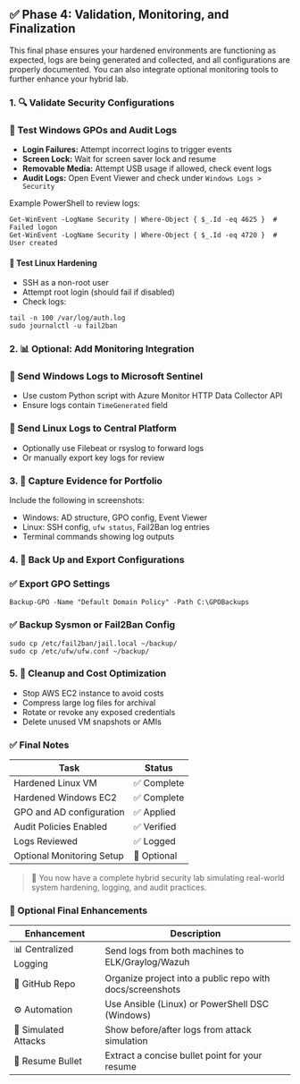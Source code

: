 ## ✅ Phase 4: Validation, Monitoring, and Finalization

This final phase ensures your hardened environments are functioning as expected, logs are being generated and collected, and all configurations are properly documented. You can also integrate optional monitoring tools to further enhance your hybrid lab.


### 1. 🔍 Validate Security Configurations

### 🧪 Test Windows GPOs and Audit Logs

* **Login Failures:** Attempt incorrect logins to trigger events
* **Screen Lock:** Wait for screen saver lock and resume
* **Removable Media:** Attempt USB usage if allowed, check event logs
* **Audit Logs:** Open Event Viewer and check under `Windows Logs > Security`

Example PowerShell to review logs:

```
Get-WinEvent -LogName Security | Where-Object { $_.Id -eq 4625 }  # Failed logon
Get-WinEvent -LogName Security | Where-Object { $_.Id -eq 4720 }  # User created
```

#### 🧪 Test Linux Hardening

* SSH as a non-root user
* Attempt root login (should fail if disabled)
* Check logs:

```
tail -n 100 /var/log/auth.log
sudo journalctl -u fail2ban
```

### 2. 📊 Optional: Add Monitoring Integration

### 🚀 Send Windows Logs to Microsoft Sentinel

* Use custom Python script with Azure Monitor HTTP Data Collector API
* Ensure logs contain `TimeGenerated` field

### 🚀 Send Linux Logs to Central Platform

* Optionally use Filebeat or rsyslog to forward logs
* Or manually export key logs for review


### 3. 📸 Capture Evidence for Portfolio

Include the following in screenshots:

* Windows: AD structure, GPO config, Event Viewer
* Linux: SSH config, `ufw status`, Fail2Ban log entries
* Terminal commands showing log outputs

### 4. 💾 Back Up and Export Configurations

### ✅ Export GPO Settings

```
Backup-GPO -Name "Default Domain Policy" -Path C:\GPOBackups
```

### ✅ Backup Sysmon or Fail2Ban Config

```
sudo cp /etc/fail2ban/jail.local ~/backup/
sudo cp /etc/ufw/ufw.conf ~/backup/
```

### 5. 🧼 Cleanup and Cost Optimization

* Stop AWS EC2 instance to avoid costs
* Compress large log files for archival
* Rotate or revoke any exposed credentials
* Delete unused VM snapshots or AMIs


### ✅ Final Notes

| Task                      | Status      |
| ------------------------- | ----------- |
| Hardened Linux VM         | ✅ Complete  |
| Hardened Windows EC2      | ✅ Complete  |
| GPO and AD configuration  | ✅ Applied   |
| Audit Policies Enabled    | ✅ Verified  |
| Logs Reviewed             | ✅ Logged    |
| Optional Monitoring Setup | 🔄 Optional |

> 🎉 You now have a complete hybrid security lab simulating real-world system hardening, logging, and audit practices.

### 🧩 Optional Final Enhancements

| Enhancement            | Description                                               |
| ---------------------- | --------------------------------------------------------- |
| 📊 Centralized Logging | Send logs from both machines to ELK/Graylog/Wazuh         |
| 📁 GitHub Repo         | Organize project into a public repo with docs/screenshots |
| ⚙️ Automation          | Use Ansible (Linux) or PowerShell DSC (Windows)           |
| 🧪 Simulated Attacks   | Show before/after logs from attack simulation             |
| 📄 Resume Bullet       | Extract a concise bullet point for your resume            |
